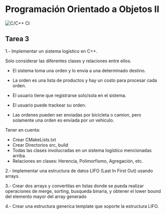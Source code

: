 # Programación Orientado a Objetos II
![C/C++ CI](https://github.com/cs1103-lab2-01-2020-1/pooii-tarea-2-entrega-01-05-otreblan/workflows/C/C++%20CI/badge.svg)

## Tarea 3

1.- Implementar un sistema logístico en C++.

Solo considerar las diferentes clases y relaciones entre ellos.

* El sistema toma una orden y lo envia a una determinado destino.

* La orden es una lista de productos y hay un costo para procesar
cada orden.

* El usuario tiene que registrarse solo/sola en el sistema.

* El usuario puede trackear su orden.

* Las ordenes pueden ser enviadas por bicicleta o camion, pero
solamente una orden es enviada por un vehiculo.


Tener en cuenta:
*   Crear CMakeLists.txt
*   Crear Directorios src, build
*   Todas las clases involucradas en un sistema logístico mencionadas arriba.
*   Relaciones en clases: Herencia, Polimorfismo, Agregación, etc.

2.- Implementar una estructura de datos LIFO (Last In First Out) usando arrays.


3.- Crear dos arrays y convertilas en listas donde se pueda realizar 
operaciones de merge, sorting, busqueda binaria, y obtener el lower bound del elemento mayor del array generado


4.- Crear una estructura generica template que soporte la estructura LIFO.
